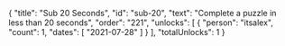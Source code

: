 {
  "title": "Sub 20 Seconds",
  "id": "sub-20",
  "text": "Complete a puzzle in less than 20 seconds",
  "order": "221",
  "unlocks": [
    {
      "person": "itsalex",
      "count": 1,
      "dates": [
        "2021-07-28"
      ]
    }
  ],
  "totalUnlocks": 1
}